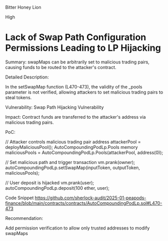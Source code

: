 Bitter Honey Lion

High

# Lack of Swap Path Configuration Permissions Leading to LP Hijacking

Summary: swapMaps can be arbitrarily set to malicious trading pairs, causing funds to be routed to the attacker's contract.

Detailed Description:

In the setSwapMap function (L470-473), the validity of the _pools parameter is not verified, allowing attackers to set malicious trading pairs to steal tokens.

Vulnerability: Swap Path Hijacking Vulnerability

Impact: Contract funds are transferred to the attacker's address via malicious trading pairs.

PoC:

<SOLIDITY>
// Attacker controls malicious trading pair
address attackerPool = deployMaliciousPool();
AutoCompoundingPodLp.Pools memory maliciousPools = AutoCompoundingPodLp.Pools(attackerPool, address(0));

// Set malicious path and trigger transaction
vm.prank(owner);
autoCompoundingPodLp.setSwapMap(inputToken, outputToken, maliciousPools);


// User deposit is hijacked
vm.prank(user);
autoCompoundingPodLp.deposit(100 ether, user);

Code Snippet
https://github.com/sherlock-audit/2025-01-peapods-finance/blob/main/contracts/contracts/AutoCompoundingPodLp.sol#L470-473

Recommendation:

Add permission verification to allow only trusted addresses to modify swapMaps 